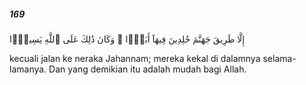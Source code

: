##### 169

<span class="ayah">إِلَّا طَرِيقَ جَهَنَّمَ خَٰلِدِينَ فِيهَآ أَبَدًۭا ۚ وَكَانَ ذَٰلِكَ عَلَى ٱللَّهِ يَسِيرًۭا</span>

<span class="ayah_translation">kecuali jalan ke neraka Jahannam; mereka kekal di dalamnya selama-lamanya. Dan yang demikian itu adalah mudah bagi Allah.</span>
